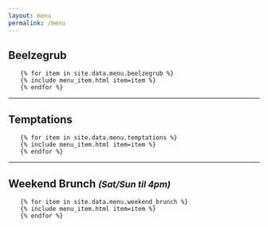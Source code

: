 ```yaml
---
layout: menu
permalink: /menu
---
```


<section id="beelzegrub" class="menu-section">

  <h2>Beelzegrub</h2>

  <ul class="menu-list">

    {% for item in site.data.menu.beelzegrub %}
    {% include menu_item.html item=item %}
    {% endfor %}

  </ul>

</section>

<hr>

<section id="temptations" class="menu-section">

  <h2>Temptations</h2>

  <ul class="menu-list">

    {% for item in site.data.menu.temptations %}
    {% include menu_item.html item=item %}
    {% endfor %}

  </ul>

</section>

<hr>

<section id="weekend-brunch" class="menu-section">

  <h2>
    Weekend Brunch
    <small><em>(Sat/Sun til 4pm)</em></small>
  </h2>

  <ul class="menu-list">

    {% for item in site.data.menu.weekend_brunch %}
    {% include menu_item.html item=item %}
    {% endfor %}

  </ul>

</section>

